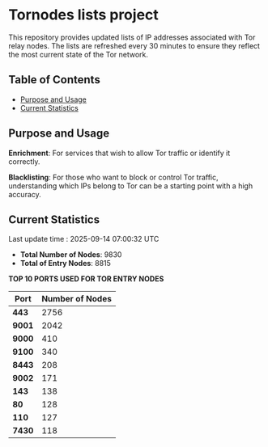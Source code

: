 # Tornodes lists project

This repository provides updated lists of IP addresses associated with Tor relay nodes. The lists are refreshed every 30 minutes to ensure they reflect the most current state of the Tor network.

## Table of Contents

- [Purpose and Usage](#purpose-and-usage)
- [Current Statistics](#current-statistics)


## Purpose and Usage

**Enrichment**: For services that wish to allow Tor traffic or identify it correctly.

**Blacklisting**: For those who want to block or control Tor traffic, understanding which IPs belong to Tor can be a starting point with a high accuracy.

## Current Statistics

Last update time : 2025-09-14 07:00:32 UTC

- **Total Number of Nodes**: 9830
- **Total of Entry Nodes**: 8815

**TOP 10 PORTS USED FOR TOR ENTRY NODES**

| **Port** | **Number of Nodes** |
|------|-----------------|
| **443**   | 2756  |
| **9001**   | 2042  |
| **9000**   | 410  |
| **9100**   | 340  |
| **8443**   | 208  |
| **9002**   | 171  |
| **143**   | 138  |
| **80**   | 128  |
| **110**   | 127  |
| **7430**   | 118  |

